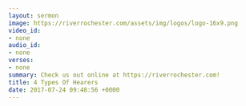 ```yaml
---
layout: sermon
image: https://riverrochester.com/assets/img/logos/logo-16x9.png
video_id:
- none
audio_id:
- none
verses:
- none
summary: Check us out online at https://riverrochester.com!
title: 4 Types Of Hearers
date: 2017-07-24 09:48:56 +0000
---
```

